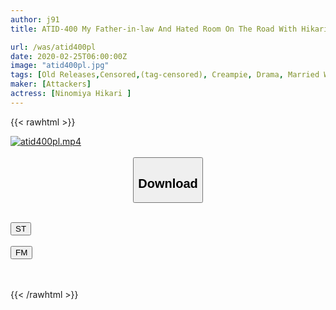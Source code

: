 ```yaml
---
author: j91
title: ATID-400 My Father-in-law And Hated Room On The Road With Hikari Ninomiya

url: /was/atid400pl
date: 2020-02-25T06:00:00Z
image: "atid400pl.jpg"
tags: [Old Releases,Censored,(tag-censored), Creampie, Drama, Married Woman ]
maker: [Attackers]
actress: [Ninomiya Hikari ]
---
```



{{< rawhtml >}}

<div class="video" data-videoid="2VvjgRLxZ4FZ80k">
    <a href="javascript:;">
        <img src="/was/atid400pl/atid400pl.jpg" width="WIDTH" height="HEIGHT" alt="atid400pl.mp4" loading="lazy">
    </a>
</div>

<script type="text/javascript" src="https://j91.asia/asset/on-demand-st.js"></script>

<br>
  <link rel="stylesheet" href="https://j91.asia/asset/bs5.css">
  
  <center>
  <button class="btn btn-primary" type="button" data-bs-toggle="collapse" data-bs-target=".multi-collapse" aria-expanded="false" aria-controls="multiCollapseExample1 multiCollapseExample2"><h2>Download</h2></button></center>
</p>
<div class="row">
  <div class="col">
    <div class="collapse multi-collapse" id="multiCollapseExample1">
      <div class="card card-body">
	      	      <br>
<div class="buttons">  
<a href="https://streamtape.to/v/2VvjgRLxZ4FZ80k" target="_blank"><button class="btn-hover color-3"><i class="fa fa-download"></i> ST</button></a></div>
    </div>
  </div>
</div>
  <div class="col">
    <div class="collapse multi-collapse" id="multiCollapseExample2">
      <div class="card card-body">
	      <br>
<div class="buttons">
    <a href="https://filemoon.sx/d/7itf2whwcni1" target="_blank"><button class="btn-hover color-8"><i class="fa fa-download"></i> FM</button></a></div>
<br><br>
      </div>
    </div>
  </div>
</div>

{{< /rawhtml >}}